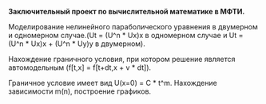 <b>Заключительный проект по вычислительной математике в МФТИ.</b>

Моделирование нелинейного параболического уравнения в двумерном и одномерном случае.(Ut = (U^n * Ux)x в одномерном случае и Ut = (U^n * Ux)x + (U^n * Uy)y в двумерном).

Нахождение граничного условия, при котором решение является автомодельным (f[t,x] = f[t+dt,x + v * dt]).

Граничное условие имеет вид U(x=0) = C * t^m. Нахождение зависимости m(n), построение графиков.
